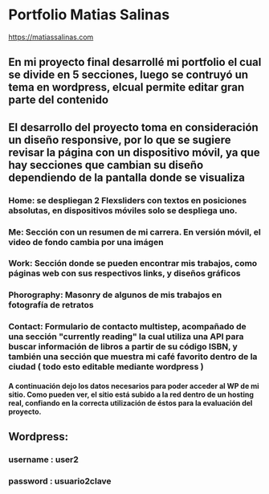 # Portfolio Matias Salinas
https://matiassalinas.com

## En mi proyecto final desarrollé mi portfolio el cual se divide en 5 secciones, luego se contruyó un tema en wordpress, elcual permite editar gran parte del contenido
## El desarrollo del proyecto toma en consideración un diseño responsive, por lo que se sugiere revisar la página con un dispositivo móvil, ya que hay secciones que cambian su diseño dependiendo de la pantalla donde se visualiza

### Home: se despliegan 2 Flexsliders con textos en posiciones absolutas, en dispositivos móviles solo se despliega uno.
### Me: Sección con un resumen de mi carrera. En versión móvil, el video de fondo cambia por una imágen
### Work: Sección donde se pueden encontrar mis trabajos, como páginas web con sus respectivos links, y diseños gráficos
### Phorography: Masonry de algunos de mis trabajos en fotografía de retratos
### Contact: Formulario de contacto multistep, acompañado de una sección "currently reading" la cual utiliza una API para buscar información de libros a partir de su código ISBN, y también una sección que muestra mi café favorito dentro de la ciudad ( todo esto editable mediante wordpress )

#### A continuación dejo los datos necesarios para poder acceder al WP de mi sitio. Como pueden ver, el sitio está subido a la red dentro de un hosting real, confiando en la correcta utilización de éstos para la evaluación del proyecto.

## Wordpress:

### username : user2
### password : usuario2clave